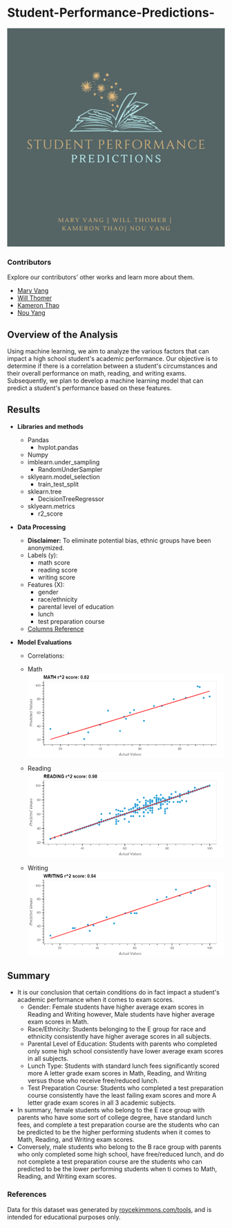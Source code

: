 # Student-Performance-Predictions-

<!-- ![](Images/Group1.png) -->
<p align="center">
    <img src="Images/Group1.png" alt="Group Image" width="600">
</p>

### Contributors 
Explore our contributors' other works and learn more about them. 
* [Mary Vang](https://github.com/Vang59)
* [Will Thomer](https://github.com/Siskeaux)
* [Kameron Thao](https://github.com/KThao17)
* [Nou Yang](https://github.com/nouyang0620)

## Overview of the Analysis
Using machine learning, we aim to analyze the various factors that can impact a high school student's academic performance. Our objective is to determine if there is a correlation between a student's circumstances and their overall performance on math, reading, and writing exams. Subsequently, we plan to develop a machine learning model that can predict a student's performance based on these features. 

## Results
* **Libraries and methods**
    * Pandas
        * hvplot.pandas
    * Numpy 
    * imblearn.under_sampling
        * RandomUnderSampler
    * sklyearn.model_selection
        * train_test_split
    * sklearn.tree
        * DecisionTreeRegressor
    * sklyearn.metrics
        * r2_score 

* **Data Processing** 
    * **Disclaimer:** To eliminate potential bias, ethnic groups have been anonymized. 
    * Labels (y): 
        * math score
        * reading score
        * writing score
    * Features (X):
        * gender
        * race/ethnicity
        * parental level of education
        * lunch
        * test preparation course
    * [Columns Reference](Images/NumericConversionReference.png)


* **Model Evaluations** 
    * Correlations: 

    * Math 
    ![](Images/math.png)

    * Reading
    ![](Images/reading.png)

    * Writing 
    ![](Images/writing.png)

## Summary

* It is our conclusion that certain conditions do in fact impact a student's academic performance when it comes to exam scores. 
    * Gender: Female students have higher average exam scores in Reading and Writing however, Male students have higher average exam scores in Math.
    * Race/Ethnicity: Students belonging to the E group for race and ethnicity consistently have higher average scores in all subjects.
    * Parental Level of Education: Students with parents who completed only some high school consistently have lower average exam scores in all subjects.
    * Lunch Type: Students with standard lunch fees significantly scored more A letter grade exam scores in Math, Reading, and Writing versus those who receive free/reduced lunch.
    * Test Preparation Course: Students who completed a test preparation course consistently have the least failing exam scores and more A letter grade exam scores in all 3 academic subjects. 
* In summary, female students who belong to the E race group with parents who have some sort of college degree, have standard lunch fees, and complete a test preparation course are the students who can be predicted to be the higher performing students when it comes to Math, Reading, and Writing exam scores. 
* Conversely, male students who belong to the B race group with parents who only completed some high school, have free/reduced lunch, and do not complete a test preparation course are the students who can predicted to be the lower performing students when ti comes to Math, Reading, and Writing exam scores.

### References
Data for this dataset was generated by [roycekimmons.com/tools](http://roycekimmons.com/tools), and is intended for educational purposes only. 